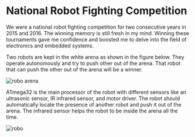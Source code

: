 # National Robot Fighting Competition

We were a national robot fighting competition for two consecutive years in 2015 and 2016. The winning memory is still fresh in my mind. Winning these tournaments gave me confidence and boosted me to delve into the field of electronics and embedded systems.

Two robots are kept in the white arena as shown in the figure below. They operate autonomously and try to push other out of the arena. That robot that can push the other out of the arena will be a winner. 

![robo arena](https://user-images.githubusercontent.com/48818645/209402192-ea78d392-c27e-4474-be07-94eb8b0635cf.PNG)

ATmega32 is the main processor of the robot with different sensors like an ultrasonic sensor,  IR infrared sensor, and motor driver. The robot should automatically locate the presence of another robot and push it out of the arena. The infrared sensor helps the robot to be inside the arena all the time. 

![robo](https://user-images.githubusercontent.com/48818645/209404215-db5e2547-776e-45f8-afd1-f388fa6c1897.PNG)
